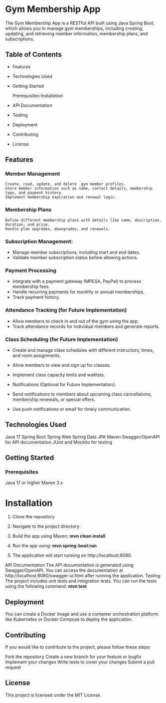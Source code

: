 # Gym Membership App
The Gym Membership App is a RESTful API built using Java Spring Boot, which allows you to manage gym memberships, including creating, updating, and retrieving member information, membership plans, and subscriptions.
## Table of Contents

- Features
- Technologies Used
- Getting Started

    Prerequisites
    Installation


- API Documentation
- Testing
- Deployment
- Contributing
- License

## Features
### Member Management
    Create, read, update, and delete .gym member profiles.
    Store member information such as name, contact details, membership type, and payment history.
    Implement membership expiration and renewal logic.

### Membership Plans
    Define different membership plans with details like name, description, duration, and price.
    Handle plan upgrades, downgrades, and renewals.

### Subscription Management:
-    Manage member subscriptions, including start and end dates.
 -   Validate member subscription status before allowing actions.

### Payment Processing 
-   Integrate with a payment gateway (MPESA, PayPal) to process membership fees.
-   Handle recurring payments for monthly or annual memberships.
-   Track payment history.
### Attendance Tracking (for Future Implementation)
-   Allow members to check in and out of the gym using the app.
-   Track attendance records for individual members and generate reports.

### Class Scheduling (for Future Implementation)

- Create and manage class schedules with different instructors, times, and room assignments.
- Allow members to view and sign up for classes.
- Implement class capacity limits and waitlists.
- Notifications (Optional for Future Implementation):

- Send notifications to members about upcoming class cancellations, membership renewals, or special offers.
- Use push notifications or email for timely communication.

## Technologies Used

Java 17
Spring Boot
Spring Web
Spring Data JPA
Maven
Swagger/OpenAPI for API documentation
JUnit and Mockito for testing

## Getting Started
### Prerequisites

Java 17 or higher
Maven 3.x

# Installation

1. Clone the repository
2. Navigate to the project directory:
3. Build the app using Maven: **mvn clean install**
4. Run the app using: **mvn spring-boot:run**

5. The application will start running on http://localhost:8080.

API Documentation
The API documentation is generated using Swagger/OpenAPI. You can access the documentation at http://localhost:8080/swagger-ui.html after running the application.
Testing
The project includes unit tests and integration tests. You can run the tests using the following command:
**mvn test**

## Deployment

 You can create a Docker image and use a container orchestration platform like Kubernetes or Docker Compose to deploy the application.

## Contributing
If you would like to contribute to the project, please follow these steps:

Fork the repository
Create a new branch for your feature or bugfix
Implement your changes
Write tests to cover your changes
Submit a pull request

## License
This project is licensed under the MIT License.